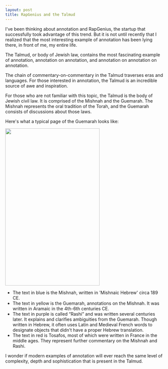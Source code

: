 ```yaml
---
layout: post
title: RapGenius and the Talmud
---
```


I've been thinking about annotation and RapGenius, the startup that successfully took advantage of this trend. But it is not until recently that I realized that the most interesting example of annotation has been lying there, in front of me, my entire life.

The Talmud, or body of Jewish law, contains the most fascinating example of annotation, annotation on annotation, and annotation on annotation on annotation.

The chain of commentary-on-commentary in the Talmud traverses eras and languages. For those interested in annotation, the Talmud is an incredible source of awe and inspiration.

For those who are not familiar with this topic, the Talmud is the body of Jewish civil law. It is comprised of the Mishnah and the Guemarah. The Mishnah represents the oral tradition of the Torah, and the Guemarah consists of discussions about those laws.

Here's what a typical page of the Guemarah looks like: 

<img src="../../../../guemarah.gif" width="300" height="500">

* The text in blue is the Mishnah, written in 'Mishnaic Hebrew' circa 189 CE. 
* The text in yellow is the Guemarah, annotations on the Mishnah. It was written in Aramaic in the 4th-6th centuries CE. 
* The text in purple is called “Rashi” and was written several centuries later. It explains and clarifies ambiguities from the Guemarah. Though written in Hebrew, it often uses Latin and Medieval French words to designate objects that didn't have a proper Hebrew translation. 
* The text in red is Tosafos, most of which were written in France in the middle ages. They represent further commentary on the Mishnah and Rashi. 


I wonder if modern examples of annotation will ever reach the same level of complexity, depth and sophistication that is present in the Talmud. 